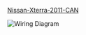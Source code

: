 [Nissan-Xterra-2011-CAN](Nissan-Xterra-2011-CAN)

![Wiring Diagram](OEM-Docs/Nissan/2011_Xterra/2011_Xterra_ECU.png)
